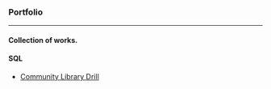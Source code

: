 ### Portfolio

***

#### Collection of works.

#### SQL
* [Community Library Drill](https://github.com/cphigler/Portfolio/tree/master/SQL/Community-Library-Practical)

